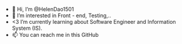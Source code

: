 - 👋 Hi, I’m @HelenDao1501 
- 👀 I’m interested in Front - end, Testing,..
- <3 I’m currently learning about Software Engineer and Information System (IS).
- 📫 You can reach me in this GitHub
<!---
HelenDao1501/HelenDao1501 is a ✨ special ✨ repository because its `README.md` (this file) appears on your GitHub profile.
You can click the Preview link to take a look at your changes.
--->
